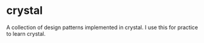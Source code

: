 # crystal

A collection of design patterns implemented in crystal. I use this for practice to learn crystal.
